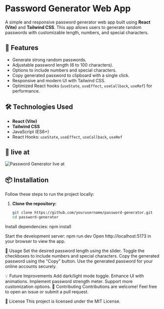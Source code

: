 
# Password Generator Web App

A simple and responsive password generator web app built using **React (Vite)** and **Tailwind CSS**. This app allows users to generate random passwords with customizable length, numbers, and special characters.

## 🚀 Features

- Generate strong random passwords.
- Adjustable password length (6 to 100 characters).
- Options to include numbers and special characters.
- Copy generated password to clipboard with a single click.
- Responsive and modern UI with Tailwind CSS.
- Optimized React hooks (`useState`, `useEffect`, `useCallback`, `useRef`) for performance.

## 🛠️ Technologies Used

- **React (Vite)**
- **Tailwind CSS**
- JavaScript (ES6+)
- React Hooks: `useState`, `useEffect`, `useCallback`, `useRef`

## 📸 live at

![Password Generator live at](https://passwordgenerator-marryam.netlify.app/)

## 📦 Installation

Follow these steps to run the project locally:

1. **Clone the repository:**
   ```bash
   git clone https://github.com/yourusername/password-generator.git
   cd password-generator
   
Install dependencies:
npm install

Start the development server:
npm run dev
Open http://localhost:5173 in your browser to view the app.

📝 Usage
Set the desired password length using the slider.
Toggle the checkboxes to include numbers and special characters.
Copy the generated password using the "Copy" button.
Use the generated password for your online accounts securely.

💡 Future Improvements
Add dark/light mode toggle.
Enhance UI with animations.
Implement password strength meter.
Support more customization options.
🤝 Contributing
Contributions are welcome! Feel free to open an issue or submit a pull request.

📄 License
This project is licensed under the MIT License.
 
